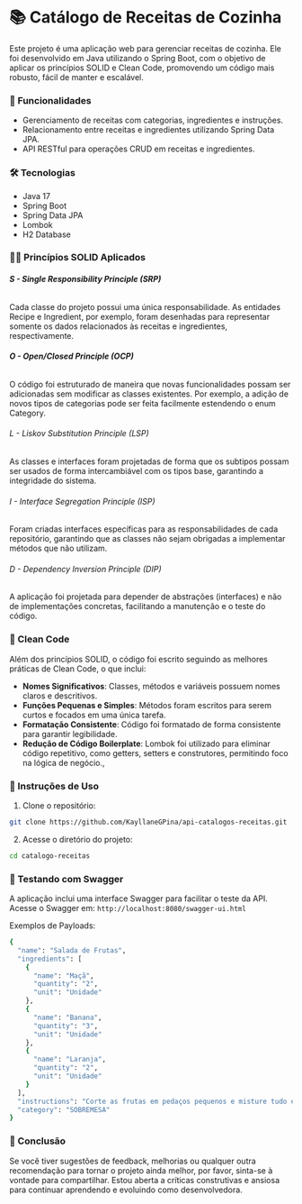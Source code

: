 # 📚 Catálogo de Receitas de Cozinha

Este projeto é uma aplicação web para gerenciar receitas de cozinha. Ele foi desenvolvido em Java utilizando o Spring Boot, com o objetivo de aplicar os princípios SOLID e Clean Code, promovendo um código mais robusto, fácil de manter e escalável.

### 🚀  Funcionalidades
- Gerenciamento de receitas com categorias, ingredientes e instruções.
- Relacionamento entre receitas e ingredientes utilizando Spring Data JPA.
- API RESTful para operações CRUD em receitas e ingredientes.

### 🛠️  Tecnologias
- Java 17
- Spring Boot
- Spring Data JPA
- Lombok
- H2 Database

### 🧑‍💻 Princípios SOLID Aplicados

###### **S - Single Responsibility Principle (SRP)**
Cada classe do projeto possui uma única responsabilidade. As entidades Recipe e Ingredient, por exemplo, foram desenhadas para representar somente os dados relacionados às receitas e ingredientes, respectivamente.

###### **O - Open/Closed Principle (OCP)**
O código foi estruturado de maneira que novas funcionalidades possam ser adicionadas sem modificar as classes existentes. Por exemplo, a adição de novos tipos de categorias pode ser feita facilmente estendendo o enum Category.

###### L - Liskov Substitution Principle (LSP)
As classes e interfaces foram projetadas de forma que os subtipos possam ser usados de forma intercambiável com os tipos base, garantindo a integridade do sistema.

###### I - Interface Segregation Principle (ISP)
Foram criadas interfaces específicas para as responsabilidades de cada repositório, garantindo que as classes não sejam obrigadas a implementar métodos que não utilizam.

###### D - Dependency Inversion Principle (DIP)
A aplicação foi projetada para depender de abstrações (interfaces) e não de implementações concretas, facilitando a manutenção e o teste do código.

### 🧼 Clean Code
Além dos princípios SOLID, o código foi escrito seguindo as melhores práticas de Clean Code, o que inclui:
- **Nomes Significativos**: Classes, métodos e variáveis possuem nomes claros e descritivos.
- **Funções Pequenas e Simples**: Métodos foram escritos para serem curtos e focados em uma única tarefa.
- **Formatação Consistente**: Código foi formatado de forma consistente para garantir legibilidade.
- **Redução de Código Boilerplate**: Lombok foi utilizado para eliminar código repetitivo, como getters, setters e construtores, permitindo foco na lógica de negócio.,

### 📝 Instruções de Uso
1. Clone o repositório:
```bash
git clone https://github.com/KayllaneGPina/api-catalogos-receitas.git
```

2. Acesse o diretório do projeto:
```bash
cd catalogo-receitas
```

### 🧪 Testando com Swagger
A aplicação inclui uma interface Swagger para facilitar o teste da API. Acesse o Swagger em: `http://localhost:8080/swagger-ui.html`

Exemplos de Payloads:
```bash
{
  "name": "Salada de Frutas",
  "ingredients": [
    {
      "name": "Maçã",
      "quantity": "2",
      "unit": "Unidade"
    },
    {
      "name": "Banana",
      "quantity": "3",
      "unit": "Unidade"
    },
    {
      "name": "Laranja",
      "quantity": "2",
      "unit": "Unidade"
    }
  ],
  "instructions": "Corte as frutas em pedaços pequenos e misture tudo em uma tigela.",
  "category": "SOBREMESA"
}
```

### 📝 Conclusão
Se você tiver sugestões de feedback, melhorias ou qualquer outra recomendação para tornar o projeto ainda melhor, por favor, sinta-se à vontade para compartilhar. Estou aberta a críticas construtivas e ansiosa para continuar aprendendo e evoluindo como desenvolvedora.
